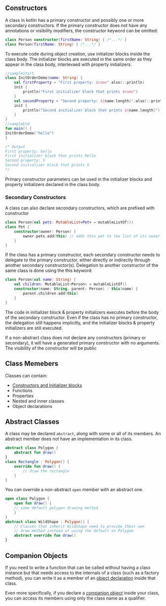 ## Constructors
A class in kotlin has a primary constructor and possibly one or more secondary constructors. If the primary constructor does not have any annotations or visibility modifiers, the constructor keyword can be omitted:
```kt
class Person constructor(firstName: String) { /*...*/ }
class Person(firstName: String) { /*...*/ }
```

To execute code during object creation, use initializer blocks inside the class body. The initializer blocks are executed in the same order as they appear in the class body, interlevaed with property initializers:
```kt
//sampleStart
class InitOrderDemo(name: String) {
	val firstProperty = "First property: $name".also(::println)
	init {
		println("First initializer block that prints $name")
	}
	val secondProperty = "Second property: ${name.length}".also(::println)
	init {
		println("Second initializer block that prints ${name.length}")
	}
}
//sampleEnd
fun main() {
InitOrderDemo("hello")
}

/* Output
First property: hello
First initializer block that prints hello
Second property: 5
Second initializer block that prints 5
*/
```

Primary constructor parameters can be used in the initializer blocks and property initializers declared in the class body.
### Secondary Constructors
A class can also declare secondary constructors, which are prefixed with constructor
```kt
class Person(val pets: MutableList<Pet> = mutableListOf())
class Pet {
	constructor(owner: Person) {
		owner.pets.add(this) // adds this pet to the list of its owner's pets
	}
}
```

If the class has a primary constructor, each secondary constructor needs to delegate to the primary constructor, either directly or indirectly through another secondary constructor(s). Delegation to another constructor of the same class is done using the this keyword:
```kt
class Person(val name: String) {
	val children: MutableList<Person> = mutableListOf()
	constructor(name: String, parent: Person) : this(name) {
		parent.children.add(this)
	}
}
```

The code in initializer block & property initializers executes before the body of the secondary constructor. Even if the class has no primary constructor, the delegation still happens implicitly, and the initializer blocks & property initializers are still executed.

If a non-abstract class does not declare any constructors (primary or secondary), it will have a generated primary constructor with no arguments. The visibility of the
constructor will be public
## Class Memebers
Classes can contain:
- [Constructors and Initializer blocks](Classes.md#Constructors)
- Functions
- Properties
- Nested and inner classes
- Object declarations
## Abstract Classes
A class may be declared `abstract`, along with some or all of its members. An abstract member does not have an implementation in its class.
```kt
abstract class Polygon {
	abstract fun draw()
}
class Rectangle : Polygon() {
	override fun draw() {
		// draw the rectangle
	}
}
```
You can override a non-abstract `open` member with an abstract one.
```kt
open class Polygon {
	open fun draw() {
	// some default polygon drawing method
	}
}
abstract class WildShape : Polygon() {
	// Classes that inherit WildShape need to provide their own
	// draw method instead of using the default on Polygon
	abstract override fun draw()
}
```
## Companion Objects
If you need to write a function that can be called without having a class instance but that needs access to the internals of a class (such as a factory method), you can write it as a member of an [object declaration](https://kotlinlang.org/docs/object-declarations.html) inside that class.

Even more specifically, if you declare a [companion object](https://kotlinlang.org/docs/object-declarations.html#companion-objects) inside your class, you can access its members using only the class name as a qualifier.